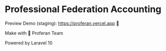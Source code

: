 # Professional Federation Accounting

Preview Demo (staging): https://proferan.vercel.app :rocket:

Make with :sparkling_heart: Proferan Team

Powered by Laravel 10
